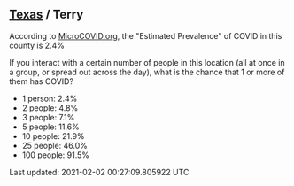 
## [Texas](/united-states/texas) / Terry

According to [MicroCOVID.org](http://microcovid.org),
the "Estimated Prevalence" of COVID in this county is 2.4%

If you interact with a certain number of people in this location
(all at once in a group, or spread out across the day), what is the chance that
1 or more of them has COVID?

- 1 person: 2.4%
- 2 people: 4.8%
- 3 people: 7.1%
- 5 people: 11.6%
- 10 people: 21.9%
- 25 people: 46.0%
- 100 people: 91.5%

Last updated: 2021-02-02 00:27:09.805922 UTC
